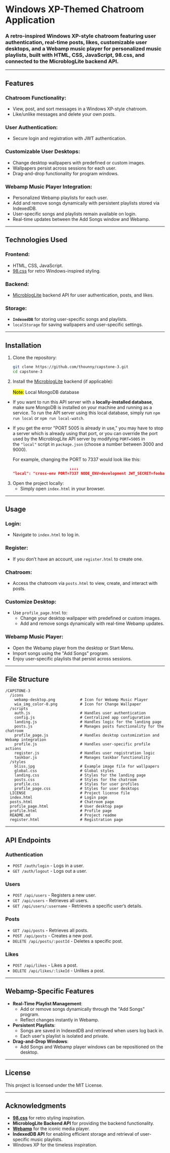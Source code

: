 # Windows XP-Themed Chatroom Application

### A retro-inspired Windows XP-style chatroom featuring user authentication, real-time posts, likes, customizable user desktops, and a Webamp music player for personalized music playlists, built with **HTML**, **CSS**, **JavaScript**, **98.css**, and connected to the **MicroblogLite backend API**.

---

## **Features**

### **Chatroom Functionality**:

- View, post, and sort messages in a Windows XP-style chatroom.
- Like/unlike messages and delete your own posts.

### **User Authentication**:

- Secure login and registration with JWT authentication.

### **Customizable User Desktops**:

- Change desktop wallpapers with predefined or custom images.
- Wallpapers persist across sessions for each user.
- Drag-and-drop functionality for program windows.

### **Webamp Music Player Integration**:

- Personalized Webamp playlists for each user.
- Add and remove songs dynamically with persistent playlists stored via IndexedDB.
- User-specific songs and playlists remain available on login.
- Real-time updates between the Add Songs window and Webamp.

---

## **Technologies Used**

### **Frontend**:

- HTML, CSS, JavaScript.
- [98.css](https://jdan.github.io/98.css/) for retro Windows-inspired styling.

### **Backend**:

- [MicroblogLite](https://github.com/DevelopIntelligenceBoulder/microbloglite-capstone-backend) backend API for user authentication, posts, and likes.

### **Storage**:

- **`IndexedDB`** for storing user-specific songs and playlists.
- `localStorage` for saving wallpapers and user-specific settings.

---

## **Installation**

1. Clone the repository:
    
    ```bash
    git clone https://github.com/thounny/capstone-3.git
    cd capstone-3
    ```
    
2. Install the [MicroblogLite](https://github.com/DevelopIntelligenceBoulder/microbloglite-capstone-backend#local-mongodb-database) backend (if applicable):
<br><br><mark>Note:</mark> Local MongoDB database
- If you want to run this API server with a **locally-installed database**, make sure MongoDB is installed on your machine and running as a service. To run the API server using this local database, simply run `npm run local` or `npm run local-watch`.
    
- If you get the error "PORT 5005 is already in use," you may have to stop a server which is already using that port, or you can override the port used by the MicroblogLite API server by modifying `PORT=5005` in the `"local"` script in `package.json` (choose a number between 3000 and 9000).
    
    For example, changing the PORT to 7337 would look like this:
    ```json
                             ↓↓↓↓
    "local": "cross-env PORT=7337 NODE_ENV=development JWT_SECRET=foobar node ./bin/www",
    ```
3. Open the project locally:
    - Simply open `index.html` in your browser.

---

## **Usage**

### **Login**:

- Navigate to `index.html` to log in.

### **Register**:

- If you don’t have an account, use `register.html` to create one.

### **Chatroom**:

- Access the chatroom via `posts.html` to view, create, and interact with posts.

### **Customize Desktop**:

- Use `profile_page.html` to:
    - Change your desktop wallpaper with predefined or custom images.
    - Add and remove songs dynamically with real-time Webamp updates.
### **Webamp Music Player**:

- Open the Webamp player from the desktop or Start Menu.
- Import songs using the "Add Songs" program.
- Enjoy user-specific playlists that persist across sessions.

---

## **File Structure**

```
/CAPSTONE-3
  /icons
    webamp-desktop.png           # Icon for Webamp Music Player
    wia_img_color-0.png          # Icon for Change Wallpaper
  /scripts
    auth.js                      # Handles user authentication
    config.js                    # Centralized app configuration
    landing.js                   # Handles logic for the landing page
    posts.js                     # Manages posts functionality for the chatroom
    profile_page.js              # Handles desktop customization and Webamp integration
    profile.js                   # Handles user-specific profile actions
    register.js                  # Handles user registration logic
    taskbar.js                   # Manages taskbar functionality
  /styles
    bliss.jpg                    # Example image file for wallpapers
    global.css                   # Global styles
    landing.css                  # Styles for the landing page
    posts.css                    # Styles for the chatroom
    profile.css                  # Styles for user profiles
    profile_page.css             # Styles for user desktops
  LICENSE                        # Project license file
  index.html                     # Login page
  posts.html                     # Chatroom page
  profile_page.html              # User desktop page
  profile.html                   # Profile page
  README.md                      # Project readme
  register.html                  # Registration page
```

---

## **API Endpoints**

### **Authentication**

- `POST /auth/login` - Logs in a user.
- `GET /auth/logout` - Logs out a user.

### **Users**

- `POST /api/users` - Registers a new user.
- `GET /api/users` - Retrieves all users.
- `GET /api/users/:username` - Retrieves a specific user’s details.

### **Posts**

- `GET /api/posts` - Retrieves all posts.
- `POST /api/posts` - Creates a new post.
- `DELETE /api/posts/:postId` - Deletes a specific post.

### **Likes**

- `POST /api/likes` - Likes a post.
- `DELETE /api/likes/:likeId` - Unlikes a post.

---

## **Webamp-Specific Features**

- **Real-Time Playlist Management**:
    - Add or remove songs dynamically through the "Add Songs" program.
    - Reflect changes instantly in Webamp.
- **Persistent Playlists**:
    - Songs are saved in IndexedDB and retrieved when users log back in.
    - Each user's playlist is isolated and private.
- **Drag-and-Drop Windows**:
    - Add Songs and Webamp player windows can be repositioned on the desktop.

---
## **License**

This project is licensed under the MIT License.

---

## **Acknowledgments**

- **[98.css](https://jdan.github.io/98.css/)** for retro styling inspiration.
- **MicroblogLite Backend API** for providing the backend functionality.
- **[Webamp](https://webamp.org/)** for the iconic media player.
- **IndexedDB API** for enabling efficient storage and retrieval of user-specific music playlists.
- Windows XP for the timeless inspiration.
